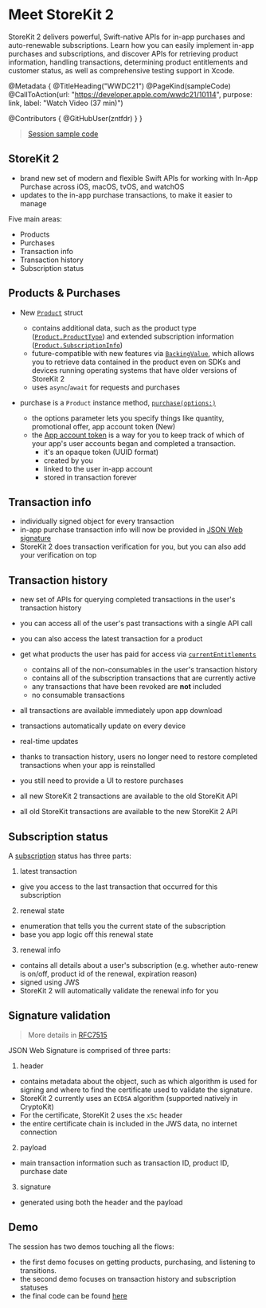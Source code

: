 # Meet StoreKit 2

StoreKit 2 delivers powerful, Swift-native APIs for in-app purchases and auto-renewable subscriptions. Learn how you can easily implement in-app purchases and subscriptions, and discover APIs for retrieving product information, handling transactions, determining product entitlements and customer status, as well as comprehensive testing support in Xcode.

@Metadata {
   @TitleHeading("WWDC21")
   @PageKind(sampleCode)
   @CallToAction(url: "https://developer.apple.com/wwdc21/10114", purpose: link, label: "Watch Video (37 min)")

   @Contributors {
      @GitHubUser(zntfdr)
   }
}




> [Session sample code][samplecode]

## StoreKit 2

- brand new set of modern and flexible Swift APIs for working with In-App Purchase across iOS, macOS, tvOS, and watchOS
- updates to the in-app purchase transactions, to make it easier to manage

Five main areas:

- Products
- Purchases
- Transaction info
- Transaction history
- Subscription status

## Products & Purchases

- New [`Product`][product] struct
  - contains additional data, such as the product type ([`Product.ProductType`][Product.ProductType]) and extended subscription information ([`Product.SubscriptionInfo`][Product.SubscriptionInfo])
  - future-compatible with new features via [`BackingValue`][BackingValue], which allows you to retrieve data contained in the product even on SDKs and devices running operating systems that have older versions of StoreKit 2
  - uses `async`/`await` for requests and purchases

- purchase is a `Product` instance method, [`purchase(options:)`][purchase(options:)]
  - the options parameter lets you specify things like quantity, promotional offer, app account token (New)
  - the [App account token][appAccountToken(_:)] is a way for you to keep track of which of your app's user accounts began and completed a transaction.
    - it's an opaque token (UUID format)
    - created by you
    - linked to the user in-app account
    - stored in transaction forever

## Transaction info

- individually signed object for every transaction
- in-app purchase transaction info will now be provided in [JSON Web signature][jws]
- StoreKit 2 does transaction verification for you, but you can also add your verification on top

## Transaction history

- new set of APIs for querying completed transactions in the user's transaction history
- you can access all of the user's past transactions with a single API call
- you can also access the latest transaction for a product
- get what products the user has paid for access via [`currentEntitlements`][ce]
  - contains all of the non-consumables in the user's transaction history
  - contains all of the subscription transactions that are currently active
  - any transactions that have been revoked are **not** included
  - no consumable transactions

- all transactions are available immediately upon app download
- transactions automatically update on every device
- real-time updates
- thanks to transaction history, users no longer need to restore completed transactions when your app is reinstalled
- you still need to provide a UI to restore purchases
- all new StoreKit 2 transactions are available to the old StoreKit API
- all old StoreKit transactions are available to the new StoreKit 2 API

## Subscription status

A [subscription][sub] status has three parts:

1. latest transaction
  - give you access to the last transaction that occurred for this subscription

2. renewal state
  - enumeration that tells you the current state of the subscription 
  - base you app logic off this renewal state

3. renewal info
  - contains all details about a user's subscription (e.g. whether auto-renew is on/off, product id of the renewal, expiration reason)
  - signed using JWS
  - StoreKit 2 will automatically validate the renewal info for you

## Signature validation

> More details in [RFC7515][RFC7515]

JSON Web Signature is comprised of three parts:

1. header
  - contains metadata about the object, such as which algorithm is used for signing and where to find the certificate used to validate the signature. 
  - StoreKit 2 currently uses an `ECDSA` algorithm (supported natively in CryptoKit)
  - For the certificate, StoreKit 2 uses the `x5c` header 
  - the entire certificate chain is included in the JWS data, no internet connection

2. payload
  - main transaction information such as transaction ID, product ID, purchase date

3. signature
  - generated using both the header and the payload

## Demo

The session has two demos touching all the flows:

- the first demo focuses on getting products, purchasing, and listening to transitions. 
- the second demo focuses on transaction history and subscription statuses
- the final code can be found [here][samplecode]

[product]: https://developer.apple.com/documentation/storekit/product
[Product.ProductType]: https://developer.apple.com/documentation/storekit/product/producttype
[Product.SubscriptionInfo]: https://developer.apple.com/documentation/storekit/product/subscriptioninfo
[BackingValue]: https://developer.apple.com/documentation/storekit/backingvalue
[purchase(options:)]: https://developer.apple.com/documentation/storekit/product/3791971-purchase
[appAccountToken(_:)]: https://developer.apple.com/documentation/storekit/product/purchaseoption/3749440-appaccounttoken
[jws]: https://www.google.com/search?client=safari&rls=en&q=JSON+Web+signature&ie=UTF-8&oe=UTF-8
[samplecode]: https://developer.apple.com/documentation/storekit/in-app_purchase/implementing_a_store_in_your_app_using_the_storekit_api
[ce]: https://developer.apple.com/documentation/storekit/transaction/3792059-currententitlements
[sub]: https://developer.apple.com/documentation/storekit/product/3749590-subscription
[RFC7515]: https://datatracker.ietf.org/doc/html/rfc7515

